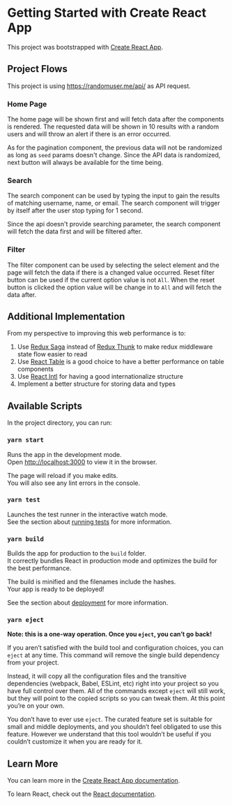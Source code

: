 # Getting Started with Create React App

This project was bootstrapped with [Create React App](https://github.com/facebook/create-react-app).

## Project Flows

This project is using https://randomuser.me/api/ as API request.

### Home Page

The home page will be shown first and will fetch data after the components is rendered.
The requested data will be shown in 10 results with a random users and will throw
an alert if there is an error occurred.

As for the pagination component, the previous data will not be randomized as long
as `seed` params doesn't change. Since the API data is randomized, next button
will always be available for the time being.

### Search 

The search component can be used by typing the input to gain the results of
matching username, name, or email. The search component will trigger by
itself after the user stop typing for 1 second.

Since the api doesn't provide searching parameter, the search component will
fetch the data first and will be filtered after.

### Filter

The filter component can be used by selecting the select element and the page
will fetch the data if there is a changed value occurred. Reset filter button can
be used if the current option value is not `All`. When the reset button is clicked
the option value will be change in to `All` and will fetch the data after.


## Additional Implementation

From my perspective to improving this web performance is to:
1. Use [Redux Saga](https://github.com/redux-saga/redux-saga) instead of [Redux Thunk](https://github.com/reduxjs/redux-thunk) to make redux middleware state flow easier to read
2. Use [React Table](https://github.com/TanStack/react-table) is a good choice to have a better performance on table components
3. Use [React Intl](https://formatjs.io/docs/react-intl/) for having a good internationalize structure
4. Implement a better structure for storing data and types

## Available Scripts

In the project directory, you can run:

### `yarn start`

Runs the app in the development mode.\
Open [http://localhost:3000](http://localhost:3000) to view it in the browser.

The page will reload if you make edits.\
You will also see any lint errors in the console.

### `yarn test`

Launches the test runner in the interactive watch mode.\
See the section about [running tests](https://facebook.github.io/create-react-app/docs/running-tests) for more information.

### `yarn build`

Builds the app for production to the `build` folder.\
It correctly bundles React in production mode and optimizes the build for the best performance.

The build is minified and the filenames include the hashes.\
Your app is ready to be deployed!

See the section about [deployment](https://facebook.github.io/create-react-app/docs/deployment) for more information.

### `yarn eject`

**Note: this is a one-way operation. Once you `eject`, you can’t go back!**

If you aren’t satisfied with the build tool and configuration choices, you can `eject` at any time. This command will remove the single build dependency from your project.

Instead, it will copy all the configuration files and the transitive dependencies (webpack, Babel, ESLint, etc) right into your project so you have full control over them. All of the commands except `eject` will still work, but they will point to the copied scripts so you can tweak them. At this point you’re on your own.

You don’t have to ever use `eject`. The curated feature set is suitable for small and middle deployments, and you shouldn’t feel obligated to use this feature. However we understand that this tool wouldn’t be useful if you couldn’t customize it when you are ready for it.

## Learn More

You can learn more in the [Create React App documentation](https://facebook.github.io/create-react-app/docs/getting-started).

To learn React, check out the [React documentation](https://reactjs.org/).
